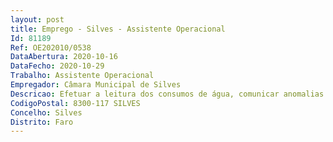 ```yaml
--- 
layout: post
title: Emprego - Silves - Assistente Operacional
Id: 81189
Ref: OE202010/0538
DataAbertura: 2020-10-16
DataFecho: 2020-10-29
Trabalho: Assistente Operacional
Empregador: Câmara Municipal de Silves
Descricao: Efetuar a leitura dos consumos de água, comunicar anomalias detetadas no sistema de abastecimento de água e violações de normas regulamentares  executar outras atividades no âmbito das suas funções.
CodigoPostal: 8300-117 SILVES
Concelho: Silves
Distrito: Faro
--- 
```

